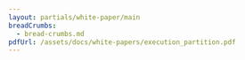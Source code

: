 ```yaml
---
layout: partials/white-paper/main
breadCrumbs:
  - bread-crumbs.md
pdfUrl: /assets/docs/white-papers/execution_partition.pdf
---
```

